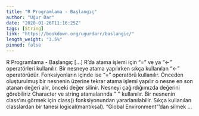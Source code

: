 ```yaml
---
title: "R Programlama - Başlangıç"
author: "Uğur Dar"
date: "2020-01-26T11:16:25Z"
tags: [String]
link: "https://bookdown.org/ugurdarr/baslangic/"
length_weight: "3.5%"
pinned: false
---
```


R Programlama - Başlangıç [...] R’da atama işlemi için “=” ve ya “<-” operatörleri kullanılır. Bir nesneye atama yapılırken sıkça kullanılan “<-” operatörüdür.
Fonksiyonların içinde ise “=” operatörü kullanılır. Önceden oluşturulmuş bir nesnenin üzerine tekrar atama işlemi yapılır o nesne en son atanan değeri alır,
önceki değer silinir. Nesneyi çağırdığımızda değerini görebiliriz Character ve string atamalarında " " kullanılır. Bir nesnenin class’ını görmek için class() fonksiyonundan yararlanılabilir. Sıkça kullanılan classlardan bir tanesi logical(mantıksal). “Global Environment”’dan silmek  ...
